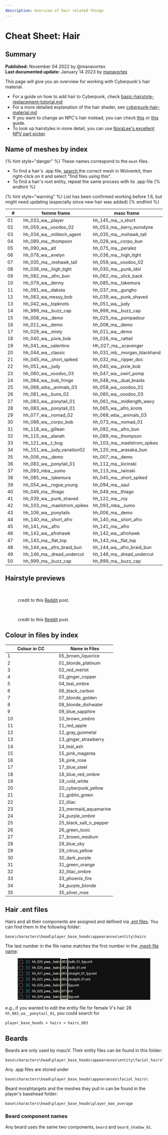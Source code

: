 ```yaml
---
description: Overview of hair related things
---
```


# Cheat Sheet: Hair

## Summary <a href="#summary" id="summary"></a>

**Published:** November 04 2022 by @manavortex\
**Last documented update:** January 14 2023 by [manavortex](https://app.gitbook.com/u/NfZBoxGegfUqB33J9HXuCs6PVaC3 "mention")

This page will give you an overview for working with Cyberpunk's hair material.&#x20;

* For a guide on how to add hair to Cyberpunk, check [basic-hairstyle-replacement-tutorial.md](../../modding-guides/npcs/basic-hairstyle-replacement-tutorial.md "mention")
* For a more detailed explanation of the hair shader, see [cyberpunk-hair-material.md](../../materials/configuring-materials/cyberpunk-hair-material.md "mention")
* If you want to change an NPC's hair instead, you can check [this](../../modding-guides/npcs/npv-v-as-custom-npc/npv-creating-a-custom-npc.md#hair) or [this](../../modding-guides/npcs/appearances-change-the-looks.md#safely-adding-components) guide.
* To look up hairstyles in more detail, you can use [NoraLee's excellent NPV part picker](https://noraleedoes.neocities.org/npv/npv\_part\_picker)

## Name of meshes by index

{% hint style="danger" %}
These names correspond to the `mesh` files.&#x20;

* To find a hair's .app file, [search ](https://app.gitbook.com/s/-MP\_ozZVx2gRZUPXkd4r/wolvenkit-app/usage/wolvenkit-search-finding-files)the correct mesh in Wolvenkit, then right-click on it and select "find files using this".&#x20;
* To find a hair's root entity, repeat the same process with its .app file
{% endhint %}

{% hint style="warning" %}
List has been confirmed working before 1.6, but might need updating (especially since new hair was added)
{% endhint %}

<table data-header-hidden><thead><tr><th width="104.33333333333331">#</th><th>femme frame</th><th>masc frame</th></tr></thead><tbody><tr><td>01</td><td>hh_033_wa__player</td><td>hh_145_ma__v_short</td></tr><tr><td>02</td><td>hh_059_wa__voodoo_02</td><td>hh_053_ma__kerry_eurodyne</td></tr><tr><td>03</td><td>hh_034_wa__militech_agent</td><td>hh_035_ma__mohawk_tall</td></tr><tr><td>04</td><td>hh_089_ma__thompson</td><td>hh_028_wa__corpo_bun</td></tr><tr><td>05</td><td>hh_090_wa__alt</td><td>hh_075_ma__peralez</td></tr><tr><td>06</td><td>hh_078_wa__evelyn</td><td>hh_036_ma__high_tight</td></tr><tr><td>07</td><td>hh_035_ma__mohawk_tall</td><td>hh_059_wa__voodoo_02</td></tr><tr><td>08</td><td>hh_036_ma__high_tight</td><td>hh_030_ma__punk_idol</td></tr><tr><td>09</td><td>hh_082_ma__afro_bun</td><td>hh_062_ma__slick_back</td></tr><tr><td>10</td><td>hh_079_wa__denny</td><td>hh_085_ma__takemura</td></tr><tr><td>11</td><td>hh_091_wa__dakota</td><td>hh_037_ma__gungho</td></tr><tr><td>12</td><td>hh_063_wa_messy_bob</td><td>hh_039_wa__punk_shaved</td></tr><tr><td>13</td><td>hh_042_wa__topknots</td><td>hh_051_wa__judy</td></tr><tr><td>14</td><td>hh_999_ma__buzz_cap</td><td>hh_999_ma__buzz_cap</td></tr><tr><td>15</td><td>hh_008_ma__demo</td><td>hh_025_ma__pompadour</td></tr><tr><td>16</td><td>hh_011_wa__demo</td><td>hh_008_ma__demo</td></tr><tr><td>17</td><td>hh_029_wa__misty</td><td>hh_011_wa__demo</td></tr><tr><td>18</td><td>hh_040_wa__pixie_bob</td><td>hh_026_ma__rattail</td></tr><tr><td>19</td><td>hh_041_wa__valentino</td><td>Hh_027_ma__scavenger</td></tr><tr><td>20</td><td>hh_044_wa__classic</td><td>hh_031_mb__morgan_blackhand</td></tr><tr><td>21</td><td>hh_045_ma__short_spiked</td><td>hh_032_ma__ripper_doc</td></tr><tr><td>22</td><td>hh_051_wa__judy</td><td>hh_040_wa__pixie_bob</td></tr><tr><td>23</td><td>hh_060_wa__voodoo_03</td><td>hh_047_wa__swirl_pomp</td></tr><tr><td>24</td><td>hh_064_wa__bob_fringe</td><td>hh_048_ma__dual_braids</td></tr><tr><td>25</td><td>hh_068_wba__animals_03</td><td>hh_058_wa__voodoo_01</td></tr><tr><td>26</td><td>hh_081_wa__buns_02</td><td>hh_060_wa__voodoo_03</td></tr><tr><td>27</td><td>hh_083_wa__ponytail_01</td><td>hh_061_ma__midlength_wavy</td></tr><tr><td>28</td><td>hh_083_wa__ponytail_01</td><td>hh_065_wa__afro_knots</td></tr><tr><td>29</td><td>hh_077_wa__nomad_02</td><td>hh_068_wba__animals_03</td></tr><tr><td>30</td><td>hh_088_wa__corpo_bob</td><td>hh_073_ma__nomad_01</td></tr><tr><td>31</td><td>hh_118_wa__gillean</td><td>hh_082_ma__afro_bun</td></tr><tr><td>32</td><td>hh_115_wa__alanah</td><td>hh_089_ma__thompson</td></tr><tr><td>33</td><td>hh_121_wa__t_bug</td><td>hh_103_ma__maelstrom_spikes</td></tr><tr><td>34</td><td>hh_151_wa__judy_variation02</td><td>hh_120_ma__arasaka_bun</td></tr><tr><td>35</td><td>hh_006_ma__demo</td><td>hh_007_ma__demo</td></tr><tr><td>36</td><td>hh_083_wa__ponytail_01</td><td>hh_112_ma__kicinski</td></tr><tr><td>37</td><td>hh_093_mba__sumo</td><td>hh_113_ma__iwinski</td></tr><tr><td>38</td><td>hh_085_ma__takemura</td><td>hh_045_ma__short_spiked</td></tr><tr><td>39</td><td>hh_054_wa__rogue_young</td><td>hh_094_ma__saul</td></tr><tr><td>40</td><td>hh_049_ma__thiago</td><td>hh_049_ma__thiago</td></tr><tr><td>41</td><td>hh_039_wa__punk_shaved</td><td>hh_122_ma__roy</td></tr><tr><td>42</td><td>hh_103_ma__maelstrom_spikes</td><td>hh_093_mba__sumo</td></tr><tr><td>43</td><td>hh_106_wa__ponytails</td><td>hh_006_ma__demo</td></tr><tr><td>44</td><td>hh_140_ma__short_afro</td><td>hh_140_ma__short_afro</td></tr><tr><td>45</td><td>hh_141_ma__afro</td><td>hh_141_ma__afro</td></tr><tr><td>46</td><td>hh_142_wa__afrohawk</td><td>hh_142_wa__afrohawk</td></tr><tr><td>47</td><td>hh_143_ma__flat_top</td><td>hh_143_ma__flat_top</td></tr><tr><td>48</td><td>hh_144_wa__afro_braid_bun</td><td>hh_144_wa__afro_braid_bun</td></tr><tr><td>49</td><td>hh_146_ma__dread_undercut</td><td>hh_146_ma__dread_undercut</td></tr><tr><td>50</td><td>hh_999_ma__buzz_cap</td><td>hh_999_ma__buzz_cap</td></tr></tbody></table>

## Hairstyle previews

<figure><img src="https://lh7-us.googleusercontent.com/RI9Ee_FGHg0wskRK3SlVVpxbU5WuK7H0o0FDip15fb59vaJq8EfHmLshv5BoN-arccmH1kF7oYlp1fZL9jR6xWXb33NQDWol_1v44AFx7pOmTXzmbqn5syIkHVSTDMw60YH0PlAtQn8qtF1hz-iGHYo" alt=""><figcaption><p>credit to this <a href="https://www.reddit.com/r/cyberpunkgame/comments/t4nsi9/my_written_guide_on_how_to_make_hairstyles_in/">Reddit</a> post.</p></figcaption></figure>

<figure><img src="https://lh7-us.googleusercontent.com/mdAHWojzo5xwy3ThQ4wv3RrxCY7eHCcbAcxJ2CAP1lmDqB77t3SBJe2saznl3n9bVS3eI-qtY4pOzu-NezU7r16hE9aD3vg-Iqe7xqsTPNU2YycCC6965KK3pR7FAmeWof9Ei3CMr22ENEyeetGLjHI" alt=""><figcaption><p>credit to this <a href="https://www.reddit.com/r/cyberpunkgame/comments/t4nsi9/my_written_guide_on_how_to_make_hairstyles_in/">Reddit</a> post.</p></figcaption></figure>

## Colour in files by index

<table><thead><tr><th width="150">Colour in CC</th><th>Name in Files</th></tr></thead><tbody><tr><td>1</td><td>05_brown_liquorice</td></tr><tr><td>2</td><td>01_blonde_platinum</td></tr><tr><td>3</td><td>02_red_merlot</td></tr><tr><td>4</td><td>03_ginger_copper</td></tr><tr><td>5</td><td>04_teal_ombre</td></tr><tr><td>6</td><td>06_black_carbon</td></tr><tr><td>7</td><td>07_blonde_golden</td></tr><tr><td>8</td><td>08_blonde_dishwater</td></tr><tr><td>9</td><td>09_blue_sapphire</td></tr><tr><td>10</td><td>10_brown_ombre</td></tr><tr><td>11</td><td>11_red_apple</td></tr><tr><td>12</td><td>12_gray_gunmetal</td></tr><tr><td>13</td><td>13_ginger_strawberry</td></tr><tr><td>14</td><td>14_teal_ash</td></tr><tr><td>15</td><td>15_pink_magenta</td></tr><tr><td>16</td><td>16_pink_rose</td></tr><tr><td>17</td><td>17_blue_steel</td></tr><tr><td>18</td><td>18_blue_red_ombre</td></tr><tr><td>19</td><td>19_cold_white</td></tr><tr><td>20</td><td>20_cyberpunk_yellow</td></tr><tr><td>21</td><td>21_goblin_green</td></tr><tr><td>22</td><td>22_liliac</td></tr><tr><td>23</td><td>23_mermaid_aquamarine</td></tr><tr><td>24</td><td>24_purple_ombre</td></tr><tr><td>25</td><td>25_black_salt_n_pepper</td></tr><tr><td>26</td><td>26_green_toxic</td></tr><tr><td>27</td><td>27_brown_medium</td></tr><tr><td>28</td><td>28_blue_sky</td></tr><tr><td>29</td><td>29_citrus_yellow</td></tr><tr><td>30</td><td>30_dark_purple</td></tr><tr><td>31</td><td>31_green_orange</td></tr><tr><td>32</td><td>32_liliac_ombre</td></tr><tr><td>33</td><td>33_phoenix_fire</td></tr><tr><td>34</td><td>34_purple_blonde</td></tr><tr><td>35</td><td>35_silver_rose</td></tr></tbody></table>

## Hair .ent files

Hairs and all their components are assigned and defined via [.ent files](../../files-and-what-they-do/entity-.ent-files/#mesh-component-entity-simple-entity). You can find them in the following folder:

```
base\characters\head\player_base_heads\appearances\entity\hairs 
```

The last number in the file name matches the first number in the [.mesh file name](hair.md#name-in-files-by-index):

<figure><img src="../../../.gitbook/assets/cheatsheet_hair_entity_lookup.png" alt=""><figcaption></figcaption></figure>

e.g., if you wanted to edit the entity file for female V's hair 28 `hh_083_wa__ponytail_01`, you could search for&#x20;

```
player_base_heads > hairs > hairs_083
```

## Beards

Beards are only used by mascV. Their entity files can be found in this folder:&#x20;

```
base\characters\head\player_base_heads\appearances\entity\facial_hairs\
```

Any .app files are stored under

```
base\characters\head\player_base_heads\appearances\facial_hairs\
```

Beard morphtargets and the meshes they pull in can be found in the player's basehead folder:

```
base\characters\head\player_base_heads\player_man_average
```

### Beard component names

Any beard uses the same two components, `beard` and `beard_shadow_01`.&#x20;
